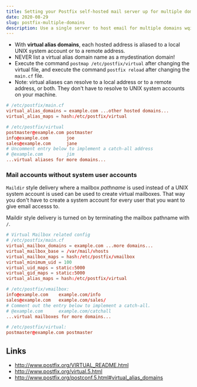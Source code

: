 ```yaml
---
title: Setting your Postfix self-hosted mail server up for multiple domains
date: 2020-08-29
slug: postfix-multiple-domains
description: Use a single server to host email for multiple domains wqithout having to create a UNIX system account for every email.
---
```


- With **virtual alias domains**, each hosted address is aliased to a local UNIX system account or to a remote address.
- NEVER list a virtual alias domain name as a mydestination domain!
- Execute the command `postmap /etc/postfix/virtual` after changing the virtual file, and execute the command `postfix reload` after changing the `main.cf` file.
- Note: virtual aliases can resolve to a local address or to a remote address, or both. They don't have to resolve to UNIX system accounts on your machine.

```conf
# /etc/postfix/main.cf
virtual_alias_domains = example.com ...other hosted domains...
virtual_alias_maps = hash:/etc/postfix/virtual
```

```conf
# /etc/postfix/virtual
postmaster@example.com postmaster
info@example.com       joe
sales@example.com      jane
# Uncomment entry below to implement a catch-all address
# @example.com         jim
...virtual aliases for more domains...
```

### Mail accounts without system user accounts

`Maildir` style delivery where a mailbox _pathname_ is used instead of a UNIX system account is used can be used to create virtual mailboxes. That way you don't have to create a system account for every user that you want to give email accesss to.

Maildir style delivery is turned on by terminating the mailbox pathname with `/`.

```conf
# Virtual Mailbox related config
# /etc/postfix/main.cf
virtual_mailbox_domains = example.com ...more domains...
virtual_mailbox_base = /var/mail/vhosts
virtual_mailbox_maps = hash:/etc/postfix/vmailbox
virtual_minimum_uid = 100
virtual_uid_maps = static:5000
virtual_gid_maps = static:5000
virtual_alias_maps = hash:/etc/postfix/virtual
```

```conf
# /etc/postfix/vmailbox:
info@example.com    example.com/info
sales@example.com   example.com/sales/
# Comment out the entry below to implement a catch-all.
# @example.com      example.com/catchall
...virtual mailboxes for more domains...
```

```conf
# /etc/postfix/virtual:
postmaster@example.com postmaster
```

## Links

- http://www.postfix.org/VIRTUAL_README.html
- http://www.postfix.org/virtual.5.html
- http://www.postfix.org/postconf.5.html#virtual_alias_domains
